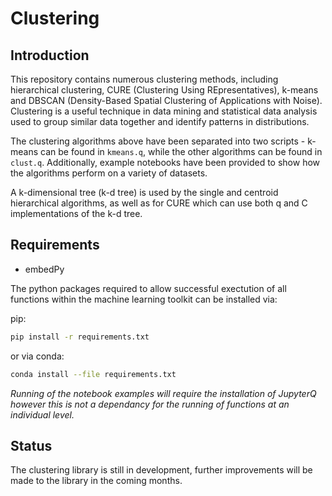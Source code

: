 # Clustering

## Introduction

This repository contains numerous clustering methods, including hierarchical clustering, CURE (Clustering Using REpresentatives), k-means and DBSCAN (Density-Based Spatial Clustering of Applications with Noise). Clustering is a useful technique in data mining and statistical data analysis used to group similar data together and identify patterns in distributions.

The clustering algorithms above have been separated into two scripts - k-means can be found in `kmeans.q`, while the other algorithms can be found in `clust.q`. Additionally, example notebooks have been provided to show how the algorithms perform on a variety of datasets.

A k-dimensional tree (k-d tree) is used by the single and centroid hierarchical algorithms, as well as for CURE which can use both q and C implementations of the k-d tree.

## Requirements

- embedPy

The python packages required to allow successful exectution of all functions within the machine learning toolkit can be installed via:

pip:
```bash
pip install -r requirements.txt
```

or via conda:
```bash
conda install --file requirements.txt
```

*Running of the notebook examples will require the installation of JupyterQ however this is not a dependancy for the running of functions at an individual level.*

## Status

The clustering library is still in development, further improvements will be made to the library in the coming months.
